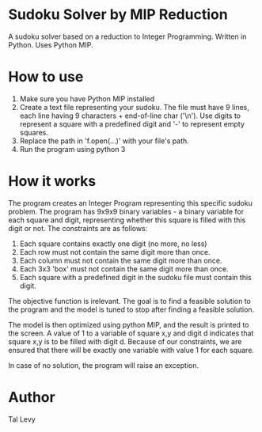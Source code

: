 # Sudoku Solver by MIP Reduction
A sudoku solver based on a reduction to Integer Programming. Written in Python. Uses Python MIP.

# How to use
1. Make sure you have Python MIP installed
2. Create a text file representing your sudoku. The file must have 9 lines, each line having 9 characters + end-of-line char ('\n'). Use digits to represent a square with a predefined digit and '-' to represent empty squares.
3. Replace the path in 'f.open(...)' with your file's path.
4. Run the program using python 3

# How it works
The program creates an Integer Program representing this specific sudoku problem. The program has 9x9x9 binary variables - a binary variable for each square and digit, representing whether this square is filled with this digit or not. The constraints are as follows:
1. Each square contains exactly one digit (no more, no less)
2. Each row must not contain the same digit more than once.
3. Each column must not contain the same digit more than once.
4. Each 3x3 'box' must not contain the same digit more than once.
5. Each square with a predefined digit in the sudoku file must contain this digit.

The objective function is irelevant. The goal is to find a feasible solution to the program and the model is tuned to stop after finding a feasible solution.

The model is then optimized using python MIP, and the result is printed to the screen. A value of 1 to a variable of square x,y and digit d indicates that square x,y is to be filled with digit d. Because of our constraints, we are ensured that there will be exactly one variable with value 1 for each square.

In case of no solution, the program will raise an exception.

# Author
Tal Levy
